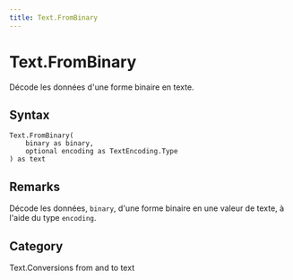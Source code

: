 ```yaml
---
title: Text.FromBinary
---
```


# Text.FromBinary


Décode les données d&#39;une forme binaire en texte.


## Syntax

```powerquery
Text.FromBinary(
    binary as binary,
    optional encoding as TextEncoding.Type
) as text
```


## Remarks

Décode les données, <code>binary</code>, d'une forme binaire en une valeur de texte, à l'aide du type <code>encoding</code>.



## Category
Text.Conversions from and to text
